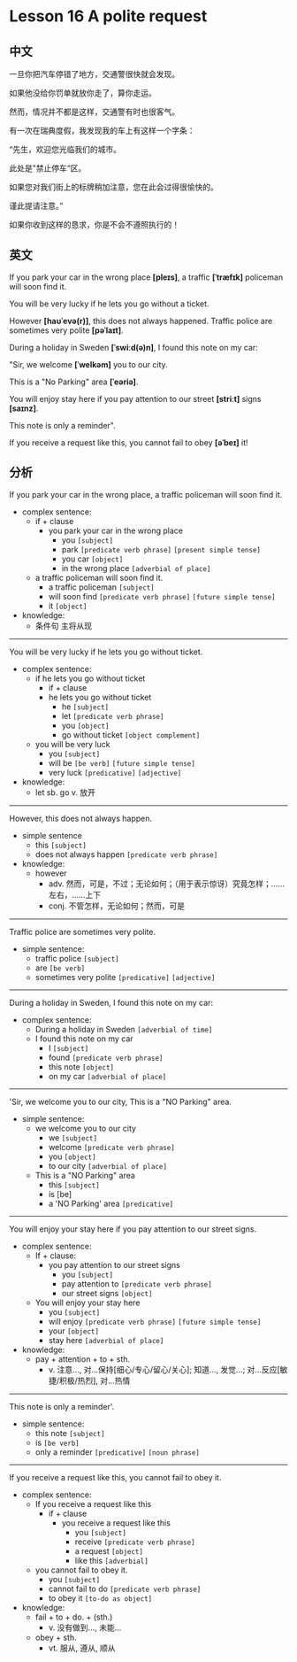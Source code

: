 # Lesson 16 A polite request

## 中文

一旦你把汽车停错了地方，交通警很快就会发现。

如果他没给你罚单就放你走了，算你走运。

然而，情况并不都是这样，交通警有时也很客气。

有一次在瑞典度假，我发现我的车上有这样一个字条：

“先生，欢迎您光临我们的城市。

此处是"禁止停车“区。

如果您对我们街上的标牌稍加注意，您在此会过得很愉快的。

谨此提请注意。”

如果你收到这样的恳求，你是不会不遵照执行的！

## 英文

If you park your car in the wrong place **[pleɪs]**, a traffic **[ˈtræfɪk]** policeman will soon find it.

You will be very lucky if he lets you go without a ticket.

However **[haʊˈevə(r)]**, this does not always happened. Traffic police are sometimes very polite **[pəˈlaɪt]**.

During a holiday in Sweden **[ˈswiːd(ə)n]**, I found this note on my car:

"Sir, we welcome **[ˈwelkəm]** you to our city. 

This is a "No Parking" area **[ˈeəriə]**. 

You will enjoy stay here if you pay attention to our street **[striːt]** signs **[saɪnz]**. 

This note is only a reminder".

If you receive a request like this, you cannot fail to obey **[əˈbeɪ]** it!

## 分析

If you park your car in the wrong place, a traffic policeman will soon find it.
- complex sentence:
    - if + clause
        - you park your car in the wrong place
            - you `[subject]`
            - park `[predicate verb phrase]` `[present simple tense]`
            - you car `[object]`
            - in the wrong place `[adverbial of place]`
    - a traffic policeman will soon find it.
        - a traffic policeman `[subject]`
        - will soon find `[predicate verb phrase]` `[future simple tense]`
        - it `[object]`
- knowledge:
    - 条件句 主将从现
  
---

You will be very lucky if he lets you go without ticket.
- complex sentence:
    - if he lets you go without ticket 
        - if + clause 
        - he lets you go without ticket 
            - he `[subject]`
            - let `[predicate verb phrase]` 
            - you `[object]`
            - go without ticket `[object complement]`
    - you will be very luck
        - you `[subject]`
        - will be `[be verb]` `[future simple tense]`
        - very luck `[predicative]` `[adjective]`
- knowledge:
    - let sb. go v. 放开
  
---

However, this does not always happen.
- simple sentence
    - this `[subject]`
    - does not always happen `[predicate verb phrase]`
- knowledge:
    - however
        - adv. 然而，可是，不过；无论如何；（用于表示惊讶）究竟怎样；……左右，……上下
        - conj. 不管怎样，无论如何；然而，可是
  
---

Traffic police are sometimes very polite.
- simple sentence:
    - traffic police `[subject]`
    - are `[be verb]`
    - sometimes very polite `[predicative]` `[adjective]`
  
---

During a holiday in Sweden, I found this note on my car: 
- complex sentence:
    - During a holiday in Sweden `[adverbial of time]`
    - I found this note on my car
        - I `[subject]`
        - found `[predicate verb phrase]` 
        - this note `[object]`
        - on my car `[adverbial of place]`
  
---

'Sir, we welcome you to our city, This is a "NO Parking" area.
- simple sentence:
    - we welcome you to our city
        - we `[subject]`
        - welcome `[predicate verb phrase]` 
        - you `[object]`
        - to our city `[adverbial of place]`
    - This is a "NO Parking" area
        - this `[subject]`
        - is [be]
        - a 'NO Parking' area `[predicative]`
  
---

You will enjoy your stay here if you pay attention to our street signs.
- complex sentence:
    - If + clause:
        - you pay attention to our street signs
            - you `[subject]`
            - pay attention to `[predicate verb phrase]`
            - our street signs `[object]`
    - You will enjoy your stay here 
        - you `[subject]`
        - will enjoy `[predicate verb phrase]` `[future simple tense]`
        - your `[object]`
        - stay here `[adverbial of place]`
- knowledge:
    - pay + attention + to + sth.
        - v. 注意..., 对...保持[细心/专心/留心/关心]; 知道..., 发觉...; 对...反应[敏捷/积极/热烈], 对...热情
  
---

This note is only a reminder'.
- simple sentence:
    - this note `[subject]`
    - is `[be verb]`
    - only a reminder `[predicative]` `[noun phrase]`
  
---

If you receive a request like this, you cannot fail to obey it.
- complex sentence:
    - If you receive a request like this   
        - if + clause
            - you receive a request like this   
                - you `[subject]`
                - receive `[predicate verb phrase]` 
                - a request `[object]`
                - like this `[adverbial]`
    - you cannot fail to obey it.
        - you `[subject]`
        - cannot fail to do `[predicate verb phrase]`
        - to obey it `[to-do as object]` 
- knowledge:
    - fail + to + do. + (sth.)
        - v. 没有做到..., 未能...
    - obey + sth.
        - vt. 服从, 遵从, 顺从

